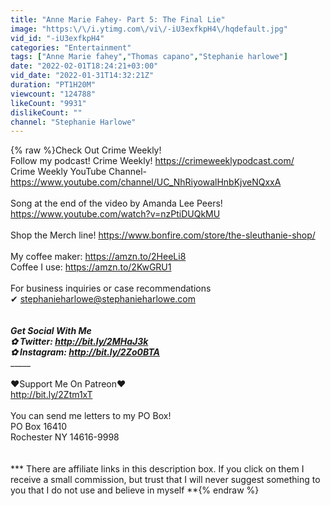 ```yaml
---
title: "Anne Marie Fahey- Part 5: The Final Lie"
image: "https:\/\/i.ytimg.com\/vi\/-iU3exfkpH4\/hqdefault.jpg"
vid_id: "-iU3exfkpH4"
categories: "Entertainment"
tags: ["Anne Marie fahey","Thomas capano","Stephanie harlowe"]
date: "2022-02-01T18:24:21+03:00"
vid_date: "2022-01-31T14:32:21Z"
duration: "PT1H20M"
viewcount: "124788"
likeCount: "9931"
dislikeCount: ""
channel: "Stephanie Harlowe"
---
```

{% raw %}Check Out Crime Weekly!<br />Follow my podcast! Crime Weekly! <a rel="nofollow" target="blank" href="https://crimeweeklypodcast.com/">https://crimeweeklypodcast.com/</a><br />Crime Weekly YouTube Channel- <a rel="nofollow" target="blank" href="https://www.youtube.com/channel/UC_NhRiyowalHnbKjveNQxxA">https://www.youtube.com/channel/UC_NhRiyowalHnbKjveNQxxA</a><br /><br />Song at the end of the video by Amanda Lee Peers! <a rel="nofollow" target="blank" href="https://www.youtube.com/watch?v=nzPtiDUQkMU">https://www.youtube.com/watch?v=nzPtiDUQkMU</a><br /><br />Shop the Merch line! <a rel="nofollow" target="blank" href="https://www.bonfire.com/store/the-sleuthanie-shop/">https://www.bonfire.com/store/the-sleuthanie-shop/</a><br /><br />My coffee maker: <a rel="nofollow" target="blank" href="https://amzn.to/2HeeLi8">https://amzn.to/2HeeLi8</a><br />Coffee I use: <a rel="nofollow" target="blank" href="https://amzn.to/2KwGRU1">https://amzn.to/2KwGRU1</a><br /><br />For business inquiries or case recommendations<br />✔ stephanieharlowe@stephanieharlowe.com<br />_________________________________________________________<br /><br />Get Social With Me<br />✿ Twitter: <a rel="nofollow" target="blank" href="http://bit.ly/2MHaJ3k">http://bit.ly/2MHaJ3k</a><br />✿ Instagram: <a rel="nofollow" target="blank" href="http://bit.ly/2Zo0BTA">http://bit.ly/2Zo0BTA</a><br />______________________________________________________________<br /><br />❤Support Me On Patreon❤<br /><a rel="nofollow" target="blank" href="http://bit.ly/2Ztm1xT">http://bit.ly/2Ztm1xT</a><br /><br />You can send me letters to my PO Box!<br />PO Box 16410<br />Rochester NY 14616-9998<br /><br /><br />*** There are affiliate links in this description box. If you click on them I receive a small commission, but trust that I will never suggest something to you that I do not use and believe in myself **{% endraw %}
